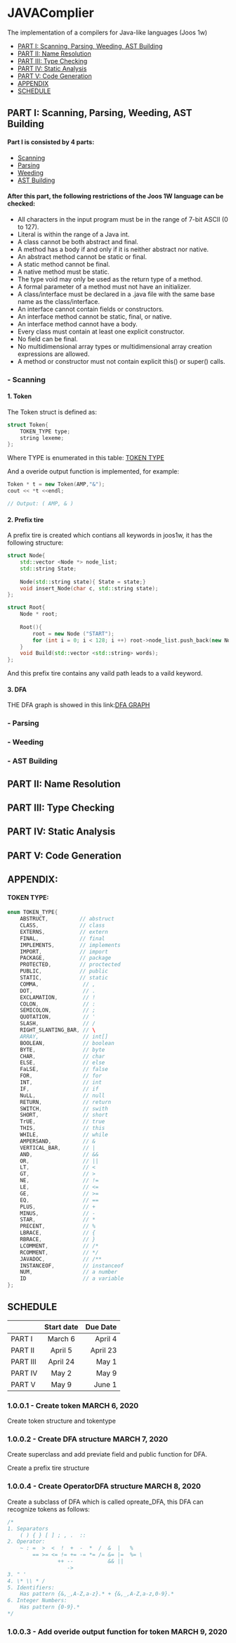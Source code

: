 # JAVAComplier
The implementation of a compilers for Java-like languages (Joos 1w)
* [PART I: Scanning, Parsing, Weeding, AST Building ](https://github.com/bochendong/JAVAComplier#part-i-scanning-parsing-weeding-ast-building)
* [PART II: Name Resolution](https://github.com/bochendong/JAVAComplier#part-ii-name-resolution)
* [PART III: Type Checking](https://github.com/bochendong/JAVAComplier#part-iii-type-checking)
* [PART IV: Static Analysis](https://github.com/bochendong/JAVAComplier#part-iv-static-analysis)
* [PART V: Code Generation](https://github.com/bochendong/JAVAComplier#part-v-code-generation)
* [APPENDIX](https://github.com/bochendong/JAVAComplier#appendix)
* [SCHEDULE](https://github.com/bochendong/JAVAComplier#schedule)
## PART I: Scanning, Parsing, Weeding, AST Building 

#### Part I is consisted by 4 parts:
* [Scanning](https://github.com/bochendong/JAVAComplier#--scanning)
* [Parsing](https://github.com/bochendong/JAVAComplier#--parsing)
* [Weeding](https://github.com/bochendong/JAVAComplier#--weeding)
* [AST Building](https://github.com/bochendong/JAVAComplier#--ast-building)

#### After this part, the following restrictions of the Joos 1W language can be checked:
* All characters in the input program must be in the range of 7-bit ASCII (0 to 127).
* Literal is within the range of a Java int.
* A class cannot be both abstract and final.
* A method has a body if and only if it is neither abstract nor native.
* An abstract method cannot be static or final.
* A static method cannot be final.
* A native method must be static.
* The type void may only be used as the return type of a method.
* A formal parameter of a method must not have an initializer.
* A class/interface must be declared in a .java file with the same base name as the class/interface.
* An interface cannot contain fields or constructors.
* An interface method cannot be static, final, or native.
* An interface method cannot have a body.
* Every class must contain at least one explicit constructor.
* No field can be final.
* No multidimensional array types or multidimensional array creation expressions are allowed.
* A method or constructor must not contain explicit this() or super() calls.

### - Scanning
#### 1. Token
The Token struct is defined as:
```cpp
struct Token{
    TOKEN_TYPE type;
    string lexeme;
};
```
Where TYPE is enumerated in this table:
[TOKEN TYPE](https://github.com/bochendong/JAVAComplier/blob/master/README.md#token-type)

And a overide output function is implemented, for example:
```cpp
Token * t = new Token(AMP,"&");
cout << *t <<endl;

// Output: ( AMP, & )
```
#### 2. Prefix tire
A prefix tire is created which contians all keywords in joos1w, it has the following structure:
```cpp
struct Node{
    std::vector <Node *> node_list;
    std::string State;
    
    Node(std::string state){ State = state;}
    void insert_Node(char c, std::string state);
};

struct Root{
    Node * root;
    
    Root(){
        root = new Node ("START");
        for (int i = 0; i < 128; i ++) root->node_list.push_back(new Node("INVAILD"));
    }
    void Build(std::vector <std::string> words);
};
```
And this prefix tire contains any vaild path leads to a vaild keyword.
#### 3. DFA
THE DFA graph is showed in this link:[DFA GRAPH](https://github.com/bochendong/JAVAComplier/blob/master/dfa.drawio)

### - Parsing

### - Weeding

### - AST Building

## PART II: Name Resolution

## PART III: Type Checking

## PART IV: Static Analysis

## PART V: Code Generation 

## APPENDIX:
#### TOKEN TYPE:
```cpp
enum TOKEN_TYPE{
    ABSTRUCT,          // abstruct
    CLASS,             // class
    EXTERNS,           // extern
    FINAL,             // final
    IMPLEMENTS,        // implements
    IMPORT,            // import
    PACKAGE,           // package
    PROTECTED,         // proctected
    PUBLIC,            // public
    STATIC,            // static
    COMMA,              // ,
    DOT,                // .
    EXCLAMATION,        // !
    COLON,              // :
    SEMICOLON,          // ;  
    QUOTATION,          // '
    SLASH,              // /
    RIGHT_SLANTING_BAR, // \
    ARRAY,              // int[]
    BOOLEAN,            // boolean
    BYTE,               // byte
    CHAR,               // char
    ELSE,               // else
    FaLSE,              // false
    FOR,                // for
    INT,                // int
    IF,                 // if
    NuLL,               // null
    RETURN,             // return
    SWITCH,             // swith
    SHORT,              // short
    TrUE,               // true
    THIS,               // this
    WHILE,              // while
    AMPERSAND,          // &
    VERTICAL_BAR,       // |
    AND,                // &&
    OR,                 // ||
    LT,                 // <
    GT,                 // >
    NE,                 // !=
    LE,                 // <=
    GE,                 // >=
    EQ,                 // ==
    PLUS,               // +
    MINUS,              // -
    STAR,               // *
    PRECENT,            // %
    LBRACE,             // {
    RBRACE,             // }
    LCOMMENT,           // /*
    RCOMMENT,           // */
    JAVADOC,            // /**
    INSTANCEOF,         // instanceof
    NUM,                // a number
    ID                  // a variable
};
```
## SCHEDULE
|                | Start date      | Due Date       |
| :------------- | :-------------: | -------------: |
| PART I         | March 6         | April 4        |
| PART II        | April 5         | April 23       |
| PART III       | April 24        | May 1          |
| PART IV        | May 2           | May 9          |
| PART V         | May 9           | June 1         |

### 1.0.0.1 - Create token MARCH 6, 2020
Create token structure and tokentype
### 1.0.0.2 - Create DFA structure MARCH 7, 2020
Create superclass and add previate field and public function for DFA.

Create a prefix tire structure
### 1.0.0.4 - Create OperatorDFA structure MARCH 8, 2020
Create a subclass of DFA which is called opreate_DFA, this DFA can recognize tokens as follows:
```cpp
/*
1. Separators
    ( ) { } [ ] ; , .  ::
2. Operator:
    ~ : =  >  <  !  +  -  *  /  &  |   %
        == >= <= != += -= *= /= &= |=  %= \
                ++ --           && ||
                   ->
3. " '
4. \* \\ * /
5. Identifiers:
    Has pattern {&,_,A-Z,a-z}.* + {&,_,A-Z,a-z,0-9}.*
6. Integer Numbers:
    Has pattern {0-9}.*
*/
```
### 1.0.0.3 - Add overide output function for token MARCH 9, 2020
